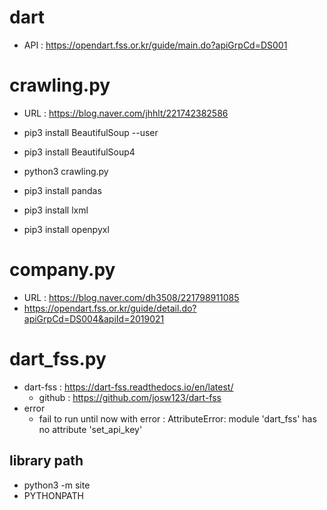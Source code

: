 # dart
- API : https://opendart.fss.or.kr/guide/main.do?apiGrpCd=DS001

# crawling.py
- URL : https://blog.naver.com/jhhlt/221742382586
- pip3 install BeautifulSoup --user
- pip3 install BeautifulSoup4
 
- python3 crawling.py
- pip3 install pandas
- pip3 install lxml
- pip3 install openpyxl

# company.py
- URL : https://blog.naver.com/dh3508/221798911085
- https://opendart.fss.or.kr/guide/detail.do?apiGrpCd=DS004&apiId=2019021

# dart_fss.py
- dart-fss : https://dart-fss.readthedocs.io/en/latest/
   - github : https://github.com/josw123/dart-fss
- error 
   - fail to run until now with error : AttributeError: module 'dart_fss' has no attribute 'set_api_key'


## library path 
- python3 -m site
- PYTHONPATH
